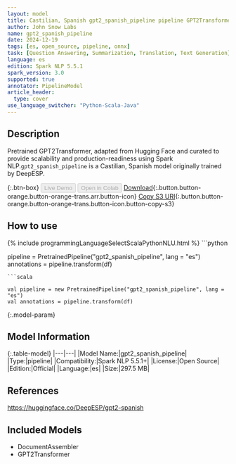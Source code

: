```yaml
---
layout: model
title: Castilian, Spanish gpt2_spanish_pipeline pipeline GPT2Transformer from DeepESP
author: John Snow Labs
name: gpt2_spanish_pipeline
date: 2024-12-19
tags: [es, open_source, pipeline, onnx]
task: [Question Answering, Summarization, Translation, Text Generation]
language: es
edition: Spark NLP 5.5.1
spark_version: 3.0
supported: true
annotator: PipelineModel
article_header:
  type: cover
use_language_switcher: "Python-Scala-Java"
---
```


## Description

Pretrained GPT2Transformer, adapted from Hugging Face and curated to provide scalability and production-readiness using Spark NLP.`gpt2_spanish_pipeline` is a Castilian, Spanish model originally trained by DeepESP.

{:.btn-box}
<button class="button button-orange" disabled>Live Demo</button>
<button class="button button-orange" disabled>Open in Colab</button>
[Download](https://s3.amazonaws.com/auxdata.johnsnowlabs.com/public/models/gpt2_spanish_pipeline_es_5.5.1_3.0_1734586549166.zip){:.button.button-orange.button-orange-trans.arr.button-icon}
[Copy S3 URI](s3://auxdata.johnsnowlabs.com/public/models/gpt2_spanish_pipeline_es_5.5.1_3.0_1734586549166.zip){:.button.button-orange.button-orange-trans.button-icon.button-copy-s3}

## How to use



<div class="tabs-box" markdown="1">
{% include programmingLanguageSelectScalaPythonNLU.html %}
```python

pipeline = PretrainedPipeline("gpt2_spanish_pipeline", lang = "es")
annotations =  pipeline.transform(df)   

```
```scala

val pipeline = new PretrainedPipeline("gpt2_spanish_pipeline", lang = "es")
val annotations = pipeline.transform(df)

```
</div>

{:.model-param}
## Model Information

{:.table-model}
|---|---|
|Model Name:|gpt2_spanish_pipeline|
|Type:|pipeline|
|Compatibility:|Spark NLP 5.5.1+|
|License:|Open Source|
|Edition:|Official|
|Language:|es|
|Size:|297.5 MB|

## References

https://huggingface.co/DeepESP/gpt2-spanish

## Included Models

- DocumentAssembler
- GPT2Transformer